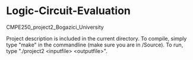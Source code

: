 # Logic-Circuit-Evaluation
CMPE250_project2_Bogazici_University

Project description is included in the current directory.
To compile, simply type "make" in the commandline (make sure you are in /Source).
To run, type "./project2 \<inputfile\> \<outputfile\>".


